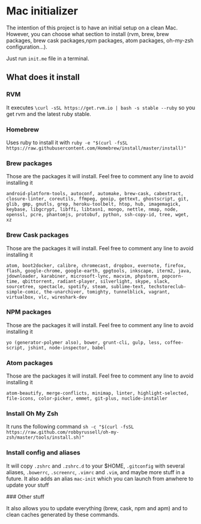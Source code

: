 # Mac initializer

The intention of this project is to have an initial setup on a clean Mac. However, you can choose what section to install (rvm, brew, brew packages, brew cask packages,npm packages, atom packages, oh-my-zsh configuration...).

Just run `init.me` file in a terminal.

## What does it install

### RVM

It executes `\curl -sSL https://get.rvm.io | bash -s stable --ruby` so you get rvm and the latest ruby stable.

### Homebrew

Uses ruby to install it with
`ruby -e "$(curl -fsSL https://raw.githubusercontent.com/Homebrew/install/master/install)"`

### Brew packages

Those are the packages it will install. Feel free to comment any line to avoid installing it

```
android-platform-tools, autoconf, automake, brew-cask, cabextract, closure-linter, coreutils, ffmpeg, geoip, gettext, ghostscript, git, glib, gmp, gnutls, grep, heroku-toolbelt, htop, hub, imagemagick, keybase, libgcrypt, libffi, libtasn1, mongo, nettle, nmap, node, openssl, pcre, phantomjs, protobuf, python, ssh-copy-id, tree, wget, xz
```

### Brew Cask packages

Those are the packages it will install. Feel free to comment any line to avoid installing it

```
atom, boot2docker, calibre, chromecast, dropbox, evernote, firefox, flash, google-chrome, google-earth, gpgtools, inkscape, iterm2, java, jdownloader, karabiner, microsoft-lync, macvim, phpstorm, popcorn-time, qbittorrent, radiant-player, silverlight, skype, slack, sourcetree, spectacle, spotify, steam, sublime-text, techstoreclub-simple-comic, the-unarchiver, tomighty, tunnelblick, vagrant, virtualbox, vlc, wireshark-dev
```

### NPM packages

Those are the packages it will install. Feel free to comment any line to avoid installing it

```
yo (generator-polymer also), bower, grunt-cli, gulp, less, coffee-script, jshint, node-inspector, babel
```

### Atom packages

Those are the packages it will install. Feel free to comment any line to avoid installing it

```
atom-beautify, merge-conflicts, minimap, linter, highlight-selected, file-icons, color-picker, emmet, git-plus, nuclide-installer
```

### Install Oh My Zsh

It runs the following command
`sh -c "$(curl -fsSL https://raw.github.com/robbyrussell/oh-my-zsh/master/tools/install.sh)"`

### Install config and aliases

It will copy `.zshrc` and `.zshrc.d` to your $HOME, `.gitconfig` with several aliases, `.bowerrc`, `.screenrc`, `.vimrc` and `.vim`, and maybe more stuff in a future.
It also adds an alias `mac-init` which you can launch from anwhere to update your stuff

### Other stuff

It also allows you to update everything (brew, cask, npm and apm) and to clean caches generated by these commands.
